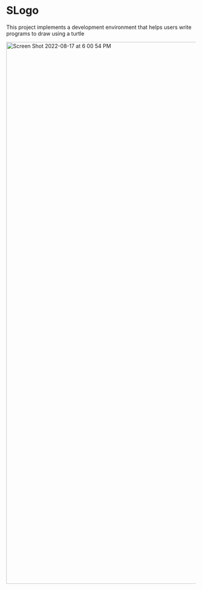 SLogo
====

This project implements a development environment that helps users write programs to draw using a turtle

<img width="1440" alt="Screen Shot 2022-08-17 at 6 00 54 PM" src="https://user-images.githubusercontent.com/91027112/185251133-204c84b4-b999-42f2-8491-15b0609c70fa.png">
